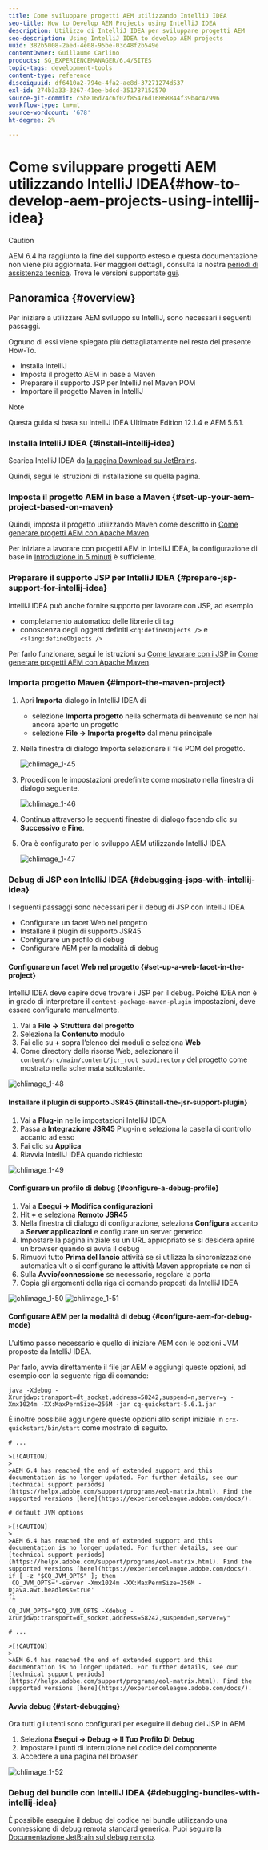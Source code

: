 ```yaml
---
title: Come sviluppare progetti AEM utilizzando IntelliJ IDEA
seo-title: How to Develop AEM Projects using IntelliJ IDEA
description: Utilizzo di IntelliJ IDEA per sviluppare progetti AEM
seo-description: Using IntelliJ IDEA to develop AEM projects
uuid: 382b5008-2aed-4e08-95be-03c48f2b549e
contentOwner: Guillaume Carlino
products: SG_EXPERIENCEMANAGER/6.4/SITES
topic-tags: development-tools
content-type: reference
discoiquuid: df6410a2-794e-4fa2-ae8d-37271274d537
exl-id: 274b3a33-3267-41ee-bdcd-351787152570
source-git-commit: c5b816d74c6f02f85476d16868844f39b4c47996
workflow-type: tm+mt
source-wordcount: '678'
ht-degree: 2%

---
```


# Come sviluppare progetti AEM utilizzando IntelliJ IDEA{#how-to-develop-aem-projects-using-intellij-idea}

>[!CAUTION]
>
>AEM 6.4 ha raggiunto la fine del supporto esteso e questa documentazione non viene più aggiornata. Per maggiori dettagli, consulta la nostra [periodi di assistenza tecnica](https://helpx.adobe.com/it/support/programs/eol-matrix.html). Trova le versioni supportate [qui](https://experienceleague.adobe.com/docs/).

## Panoramica {#overview}

Per iniziare a utilizzare AEM sviluppo su IntelliJ, sono necessari i seguenti passaggi.

Ognuno di essi viene spiegato più dettagliatamente nel resto del presente How-To.

* Installa IntelliJ
* Imposta il progetto AEM in base a Maven
* Preparare il supporto JSP per IntelliJ nel Maven POM
* Importare il progetto Maven in IntelliJ

>[!NOTE]
>
>Questa guida si basa su IntelliJ IDEA Ultimate Edition 12.1.4 e AEM 5.6.1.

### Installa IntelliJ IDEA {#install-intellij-idea}

Scarica IntelliJ IDEA da [la pagina Download su JetBrains](https://www.jetbrains.com/idea/download/index.html).

Quindi, segui le istruzioni di installazione su quella pagina.

### Imposta il progetto AEM in base a Maven {#set-up-your-aem-project-based-on-maven}

Quindi, imposta il progetto utilizzando Maven come descritto in [Come generare progetti AEM con Apache Maven](/help/sites-developing/ht-projects-maven.md).

Per iniziare a lavorare con progetti AEM in IntelliJ IDEA, la configurazione di base in [Introduzione in 5 minuti](https://maven.apache.org/guides/getting-started/maven-in-five-minutes.html) è sufficiente.

### Preparare il supporto JSP per IntelliJ IDEA {#prepare-jsp-support-for-intellij-idea}

IntelliJ IDEA può anche fornire supporto per lavorare con JSP, ad esempio

* completamento automatico delle librerie di tag
* conoscenza degli oggetti definiti `<cq:defineObjects />` e `<sling:defineObjects />`

Per farlo funzionare, segui le istruzioni su [Come lavorare con i JSP](/help/sites-developing/ht-projects-maven.md#how-to-work-with-jsps) in [Come generare progetti AEM con Apache Maven](/help/sites-developing/ht-projects-maven.md).

### Importa progetto Maven {#import-the-maven-project}

1. Apri **Importa** dialogo in IntelliJ IDEA di

   * selezione **Importa progetto** nella schermata di benvenuto se non hai ancora aperto un progetto
   * selezione **File -> Importa progetto** dal menu principale

1. Nella finestra di dialogo Importa selezionare il file POM del progetto.

   ![chlimage_1-45](assets/chlimage_1-45.png)

1. Procedi con le impostazioni predefinite come mostrato nella finestra di dialogo seguente.

   ![chlimage_1-46](assets/chlimage_1-46.png)

1. Continua attraverso le seguenti finestre di dialogo facendo clic su **Successivo** e **Fine**.
1. Ora è configurato per lo sviluppo AEM utilizzando IntelliJ IDEA

   ![chlimage_1-47](assets/chlimage_1-47.png)

### Debug di JSP con IntelliJ IDEA {#debugging-jsps-with-intellij-idea}

I seguenti passaggi sono necessari per il debug di JSP con IntelliJ IDEA

* Configurare un facet Web nel progetto
* Installare il plugin di supporto JSR45
* Configurare un profilo di debug
* Configurare AEM per la modalità di debug

#### Configurare un facet Web nel progetto {#set-up-a-web-facet-in-the-project}

IntelliJ IDEA deve capire dove trovare i JSP per il debug. Poiché IDEA non è in grado di interpretare il `content-package-maven-plugin` impostazioni, deve essere configurato manualmente.

1. Vai a **File -> Struttura del progetto**
1. Seleziona la **Contenuto** modulo
1. Fai clic su **+** sopra l’elenco dei moduli e seleziona **Web**
1. Come directory delle risorse Web, selezionare il `content/src/main/content/jcr_root subdirectory` del progetto come mostrato nella schermata sottostante.

![chlimage_1-48](assets/chlimage_1-48.png)

#### Installare il plugin di supporto JSR45 {#install-the-jsr-support-plugin}

1. Vai a **Plug-in** nelle impostazioni IntelliJ IDEA
1. Passa a **Integrazione JSR45** Plug-in e seleziona la casella di controllo accanto ad esso
1. Fai clic su **Applica**
1. Riavvia IntelliJ IDEA quando richiesto

![chlimage_1-49](assets/chlimage_1-49.png)

#### Configurare un profilo di debug {#configure-a-debug-profile}

1. Vai a **Esegui -> Modifica configurazioni**
1. Hit **+** e seleziona **Remoto JSR45**
1. Nella finestra di dialogo di configurazione, seleziona **Configura** accanto a **Server applicazioni** e configurare un server generico
1. Impostare la pagina iniziale su un URL appropriato se si desidera aprire un browser quando si avvia il debug
1. Rimuovi tutto **Prima del lancio** attività se si utilizza la sincronizzazione automatica vlt o si configurano le attività Maven appropriate se non si
1. Sulla **Avvio/connessione** se necessario, regolare la porta
1. Copia gli argomenti della riga di comando proposti da IntelliJ IDEA

![chlimage_1-50](assets/chlimage_1-50.png) ![chlimage_1-51](assets/chlimage_1-51.png)

#### Configurare AEM per la modalità di debug {#configure-aem-for-debug-mode}

L&#39;ultimo passo necessario è quello di iniziare AEM con le opzioni JVM proposte da IntelliJ IDEA.

Per farlo, avvia direttamente il file jar AEM e aggiungi queste opzioni, ad esempio con la seguente riga di comando:

`java -Xdebug -Xrunjdwp:transport=dt_socket,address=58242,suspend=n,server=y -Xmx1024m -XX:MaxPermSize=256M -jar cq-quickstart-5.6.1.jar`

È inoltre possibile aggiungere queste opzioni allo script iniziale in `crx-quickstart/bin/start` come mostrato di seguito.

```shell
# ...

>[!CAUTION]
>
>AEM 6.4 has reached the end of extended support and this documentation is no longer updated. For further details, see our [technical support periods](https://helpx.adobe.com/support/programs/eol-matrix.html). Find the supported versions [here](https://experienceleague.adobe.com/docs/).

# default JVM options

>[!CAUTION]
>
>AEM 6.4 has reached the end of extended support and this documentation is no longer updated. For further details, see our [technical support periods](https://helpx.adobe.com/support/programs/eol-matrix.html). Find the supported versions [here](https://experienceleague.adobe.com/docs/).
if [ -z "$CQ_JVM_OPTS" ]; then
 CQ_JVM_OPTS='-server -Xmx1024m -XX:MaxPermSize=256M -Djava.awt.headless=true'
fi

CQ_JVM_OPTS="$CQ_JVM_OPTS -Xdebug -Xrunjdwp:transport=dt_socket,address=58242,suspend=n,server=y"

# ...

>[!CAUTION]
>
>AEM 6.4 has reached the end of extended support and this documentation is no longer updated. For further details, see our [technical support periods](https://helpx.adobe.com/support/programs/eol-matrix.html). Find the supported versions [here](https://experienceleague.adobe.com/docs/).
```

#### Avvia debug {#start-debugging}

Ora tutti gli utenti sono configurati per eseguire il debug dei JSP in AEM.

1. Seleziona **Esegui -> Debug -> Il Tuo Profilo Di Debug**
1. Impostare i punti di interruzione nel codice del componente
1. Accedere a una pagina nel browser

![chlimage_1-52](assets/chlimage_1-52.png)

### Debug dei bundle con IntelliJ IDEA {#debugging-bundles-with-intellij-idea}

È possibile eseguire il debug del codice nei bundle utilizzando una connessione di debug remota standard generica. Puoi seguire la [Documentazione JetBrain sul debug remoto](https://www.jetbrains.com/idea/webhelp/run-debug-configuration-remote.html).
